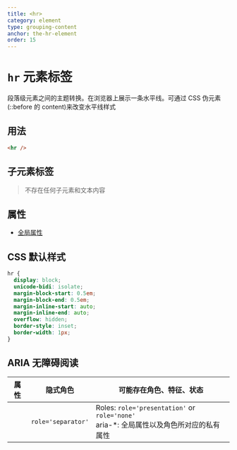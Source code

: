 ```yaml
---
title: <hr>
category: element
type: grouping-content
anchor: the-hr-element
order: 15
---
```


# `hr` 元素标签

段落级元素之间的主题转换。在浏览器上展示一条水平线。可通过 CSS 伪元素(::before 的 content)来改变水平线样式

## 用法

```html
<hr />
```

## 子元素标签

> 不存在任何子元素和文本内容

## 属性

* [全局属性](/front-end/HTML/attribute#anchor-全局属性)

## CSS 默认样式

```css
hr {
  display: block;
  unicode-bidi: isolate;
  margin-block-start: 0.5em;
  margin-block-end: 0.5em;
  margin-inline-start: auto;
  margin-inline-end: auto;
  overflow: hidden;
  border-style: inset;
  border-width: 1px;
}
```

## ARIA 无障碍阅读

| 属性 | 隐式角色 | 可能存在角色、特征、状态 |
| ---- | ---- | ---- |
| | `role='separator'` | Roles: `role='presentation'` or `role='none'` <br> aria-*: 全局属性以及角色所对应的私有属性 |
